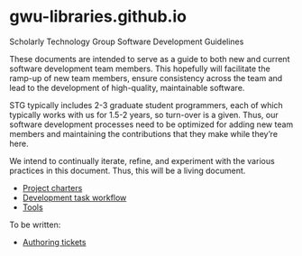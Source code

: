 gwu-libraries.github.io
=======================

Scholarly Technology Group Software Development Guidelines

These documents are intended to serve as a guide to both new and current software development team members.  This hopefully will facilitate the ramp-up of new team members, ensure consistency across the team and lead to the development of high-quality, maintainable software.

STG typically includes 2-3 graduate student programmers, each of which typically works with us for 1.5-2 years, so turn-over is a given.  Thus, our software development processes need to be optimized for adding new team members and maintaining the contributions that they make while they’re here.

We intend to continually iterate, refine, and experiment with the various practices in this document.  Thus, this will be a living document.

* [Project charters](ProjectCharters.md)
* [Development task workflow](DevelopmentTaskWorkflow.md)
* [Tools](Tools.md)


To be written:

* [Authoring tickets](Tickets.md)
